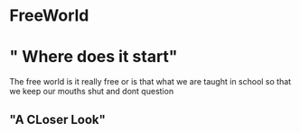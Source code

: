 # FreeWorld
<!DOC TYPE html>
<head>
<h1>" Where does it start"</h1>
  <p> The free world is it really free or is that what we are taught in school so that we keep our mouths shut and dont question</p>
  <h2>"A CLoser Look"</h2>
  <body>
  <title>hello world</title>
  
  </body>




</head>
